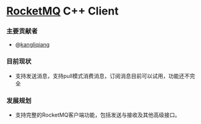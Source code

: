 [RocketMQ](https://github.com/alibaba/RocketMQ) C++ Client
===================

### 主要贡献者
* @[kangliqiang](https://github.com/kangliqiang)

### 目前现状
* 支持发送消息，支持pull模式消费消息，订阅消息目前可以试用，功能还不完全


### 发展规划
* 支持完整的RocketMQ客户端功能，包括发送与接收及其他高级接口。

